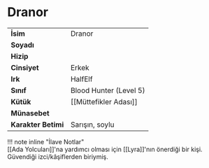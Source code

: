 # Dranor   
|  |  |  
|---|---|  
| **İsim** | Dranor |  
| **Soyadı** |  |  
| **Hizip** |  |  
| **Cinsiyet** | Erkek |  
| **Irk** | HalfElf |  
| **Sınıf** | Blood Hunter (Level 5) |  
| **Kütük** | [[Müttefikler Adası]] |  
| **Münasebet** |  |  
| **Karakter Betimi** | Sarışın, soylu |  
  
  
!!! note inline "İlave Notlar"  
	[[Ada Yolcuları]]'na yardımcı olması için [[Lyra]]'nın önerdiği bir kişi. Güvendiği izci/kâşiflerden biriymiş.  
  
  
